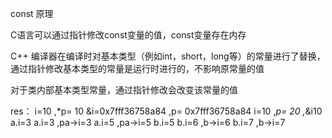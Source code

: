 const 原理

C语言可以通过指针修改const变量的值，const变量存在内存

C++ 编译器在编译时对基本类型（例如int，short，long等）的常量进行了替换，通过指针修改基本类型的常量是运行时进行的，不影响原常量的值

对于类内部基本类型常量，通过指针修改会改变该常量的值


res：
i=10 ,*p= 10
&i=0x7fff36758a84 ,p= 0x7fff36758a84
i=10 ,*p= 20 ,*&i10
a.i=3
a.i=3 ,pa->i=3
a.i=5 ,pa->i=5
b.i=5
b.i=6 ,b->i=6
b.i=7 ,b->i=7
